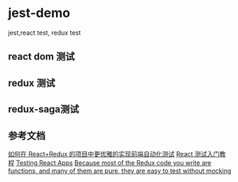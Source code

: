 # jest-demo
jest,react test, redux test


## react dom 测试


## redux 测试


## redux-saga测试


## 参考文档
[如何在 React+Redux 的项目中更优雅的实现前端自动化测试](https://testerhome.com/topics/8032)
[React 测试入门教程](http://www.ruanyifeng.com/blog/2016/02/react-testing-tutorial.html)
[Testing React Apps](http://facebook.github.io/jest/docs/tutorial-react.html#content)
[Because most of the Redux code you write are functions, and many of them are pure, they are easy to test without mocking](http://redux.js.org/docs/recipes/WritingTests.html)